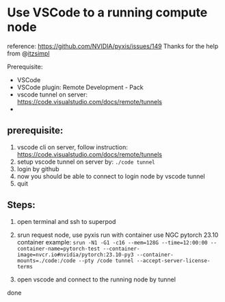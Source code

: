 # Use VSCode to a running compute node
reference: https://github.com/NVIDIA/pyxis/issues/149
Thanks for the help from @[itzsimpl](https://github.com/itzsimpl)

Prerequisite:
- VSCode
- VSCode plugin: Remote Development - Pack
- vscode tunnel on server: https://code.visualstudio.com/docs/remote/tunnels
- 

## prerequisite:
1. vscode cli on server, follow instruction: https://code.visualstudio.com/docs/remote/tunnels
2. setup vscode tunnel on server by: `./code tunnel`
3. login by github
4. now you should be able to connect to login node by vscode tunnel
5. quit

## Steps:
1. open terminal and ssh to superpod
2. srun request node, use pyxis run with container
   use NGC pytorch 23.10 container example: `srun -N1 -G1 -c16 --mem=128G --time=12:00:00 --container-name=pytorch-test --container-image=nvcr.io#nvidia/pytorch:23.10-py3 --container-mounts=./code:/code --pty /code tunnel --accept-server-license-terms`

3. open vscode and connect to the running node by tunnel

done


